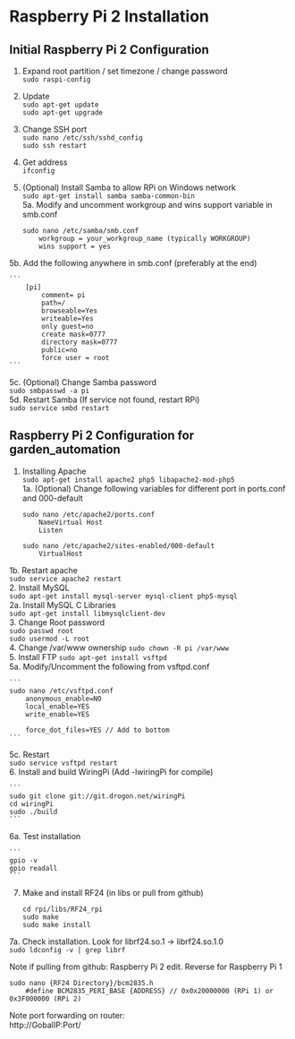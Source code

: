 # Raspberry Pi 2 Installation

## Initial Raspberry Pi 2 Configuration
1. Expand root partition / set timezone / change password  
`sudo raspi-config` 
2. Update  
`sudo apt-get update`  
`sudo apt-get upgrade`  
3. Change SSH port  
`sudo nano /etc/ssh/sshd_config`  
`sudo ssh restart`  
4. Get address  
`ifconfig`  
5. (Optional) Install Samba to allow RPi on Windows network  
`sudo apt-get install samba samba-common-bin`  
5a. Modify and uncomment workgroup and wins support variable in smb.conf  

    ```
    sudo nano /etc/samba/smb.conf  
        workgroup = your_workgroup_name (typically WORKGROUP)  
        wins support = yes  
    ```
5b. Add the following anywhere in smb.conf (preferably at the end)  

    ```
        [pi]  
            comment= pi  
            path=/  
            browseable=Yes  
            writeable=Yes  
            only guest=no  
            create mask=0777  
            directory mask=0777  
            public=no  
            force user = root  
    ```
5c. (Optional) Change Samba password  
`sudo smbpasswd -a pi`  
5d. Restart Samba (If service not found, restart RPi)  
`sudo service smbd restart`  

## Raspberry Pi 2 Configuration for garden_automation  

1. Installing Apache  
`sudo apt-get install apache2 php5 libapache2-mod-php5`  
1a. (Optional) Change following variables for different port in ports.conf and 000-default  

    ```
    sudo nano /etc/apache2/ports.conf  
        NameVirtual Host  
        Listen  
    ```
    
    ```
    sudo nano /etc/apache2/sites-enabled/000-default  
        VirtualHost  
    ```
1b. Restart apache  
`sudo service apache2 restart`  
2. Install MySQL  
`sudo apt-get install mysql-server mysql-client php5-mysql`  
2a. Install MySQL C Libraries  
`sudo apt-get install libmysqlclient-dev`  
3. Change Root password  
`sudo passwd root`  
`sudo usermod -L root`  
4. Change /var/www ownership
`sudo chown -R pi /var/www`  
5. Install FTP 
`sudo apt-get install vsftpd`  
5a. Modify/Uncomment the following from vsftpd.conf  

    ```
    sudo nano /etc/vsftpd.conf
        anonymous_enable=NO
        local_enable=YES
        write_enable=YES
        
        force_dot_files=YES // Add to bottom
    ```
5c. Restart  
`sudo service vsftpd restart`  
6. Install and build WiringPi (Add -lwiringPi for compile)  

    ```
    sudo git clone git://git.drogon.net/wiringPi  
    cd wiringPi  
    sudo ./build
    ```
6a. Test installation

    ```
    gpio -v  
    gpio readall  
    ```
7. Make and install RF24 (in libs or pull from github)

    ```  
    cd rpi/libs/RF24_rpi  
    sudo make  
    sudo make install  
    ```  
7a. Check installation. Look for librf24.so.1 -> librf24.so.1.0  
`sudo ldconfig -v | grep librf`  
        
Note if pulling from github: 
Raspberry Pi 2 edit. Reverse for Raspberry Pi 1  

    sudo nano {RF24 Directory}/bcm2835.h  
        #define BCM2835_PERI_BASE {ADDRESS} // 0x0x20000000 (RPi 1) or 0x3F000000 (RPi 2)  

Note port forwarding on router:  
http://GobalIP:Port/  

